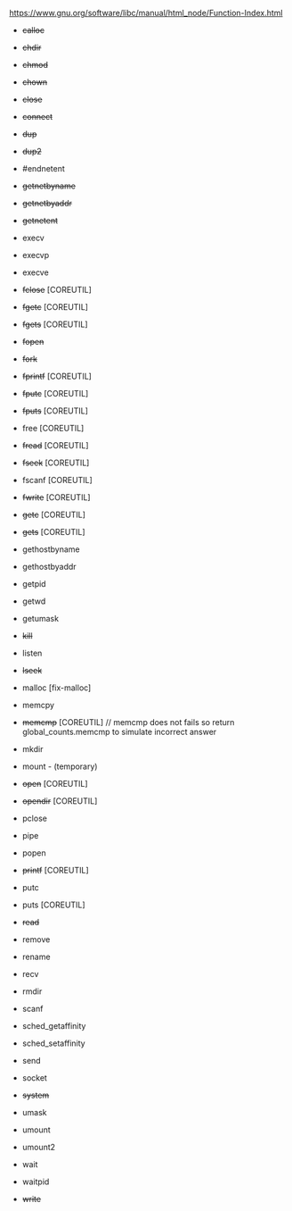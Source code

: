 https://www.gnu.org/software/libc/manual/html_node/Function-Index.html

- ~~calloc~~
- ~~chdir~~		
- ~~chmod~~			
- ~~chown~~	
- ~~close~~				
- ~~connect~~

- ~~dup~~ 				
- ~~dup2~~				

- #endnetent
- ~~getnetbyname~~
- ~~getnetbyaddr~~
- ~~getnetent~~

- execv
- execvp
- execve	

- ~~fclose~~   [COREUTIL]		
- ~~fgetc~~   [COREUTIL]				
- ~~fgets~~   [COREUTIL]				
- ~~fopen~~
- ~~fork~~
- ~~fprintf~~   [COREUTIL]
- ~~fputc~~  [COREUTIL]
- ~~fputs~~   [COREUTIL]
- free   [COREUTIL]
- ~~fread~~   [COREUTIL]
- ~~fseek~~   [COREUTIL]
- fscanf   [COREUTIL]
- ~~fwrite~~   [COREUTIL]

- ~~getc~~   [COREUTIL]
- ~~gets~~   [COREUTIL]
- gethostbyname
- gethostbyaddr
- getpid
- getwd
- getumask

- ~~kill~~

- listen
- ~~lseek~~

- malloc [fix-malloc]
- memcpy

- ~~memcmp~~   [COREUTIL] // memcmp does not fails so return global_counts.memcmp to simulate incorrect answer

- mkdir
- mount - (temporary)

- ~~open~~   [COREUTIL]
- ~~opendir~~ [COREUTIL]

- pclose
- pipe
- popen
- ~~printf~~   [COREUTIL]
- putc
- puts   [COREUTIL]

- ~~read~~
- remove
- rename
- recv
- rmdir

- scanf
- sched_getaffinity
- sched_setaffinity
- send
- socket
- ~~system~~

- umask
- umount
- umount2

- wait
- waitpid
- ~~write~~
